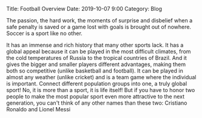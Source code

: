 Title: Football Overview
Date: 2019-10-07 9:00
Category: Blog

The passion, the hard work, the moments of surprise and disbelief when a safe penalty is saved or a game lost with goals is brought out of nowhere. 
Soccer is a sport like no other.

It has an immense and rich history that  many other sports lack. It has a global appeal because it can be played in the most difficult climates, 
from the cold temperatures of Russia to the tropical countries of Brazil. And it gives  the bigger and smaller players different advantages, 
making them both so competitive  (unlike basketball and football). It can be played in almost any  weather (unlike cricket) and  is a team game where 
the individual is important. Connect different population groups into one, a truly global sport! No, it is more than a sport, it is life itself! 
But if you have to honor two people to make  the most popular sport even more attractive to the next generation, you can't think of any other names 
than these two: Cristiano Ronaldo and Lionel Messi